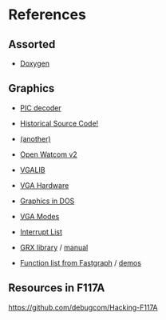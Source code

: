 References
==========

## Assorted

- [Doxygen](https://caiorss.github.io/C-Cpp-Notes/Doxygen-documentation.html)


## Graphics

- [PIC decoder](https://github.com/ogamespec/PicDecoder)

- [Historical Source Code!](https://github.com/historicalsource?tab=repositories)
- [(another)](https://github.com/historicalsource/DRGNSRC)
- [Open Watcom v2](https://github.com/open-watcom/open-watcom-v2/tree/master/bld/graphlib/asm)
- [VGALIB](https://github.com/drwonky/VGALIB)
- [VGA Hardware](https://wiki.osdev.org/VGA_Hardware)
- [Graphics in DOS](https://dos.gamebub.com/cpp_graphics.php)
- [VGA Modes](http://www.brackeen.com/vga/source/bc31/modes.c.html)
- [Interrupt List](http://www.ctyme.com/rbrown.htm)
- [GRX library](http://grx.gnu.de/index.html) / [manual](http://grx.gnu.de/grx249um.html)
- [Function list from Fastgraph](http://www.fastgraph.com/fgdosfaq.html#Q41) / [demos](http://www.fastgraph.com/demos.html)

## Resources in F117A

https://github.com/debugcom/Hacking-F117A

